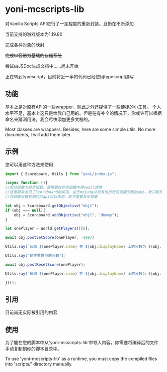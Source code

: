 # yoni-mcscripts-lib

对Vanilla Scripts API进行了一定程度的重新封装，且仍在不断添加

当前支持的游戏版本为1.19.80

完成各种对象的映射

~~完成以容器为基础的存储系统~~

尝试由JSDoc生成文档中……尚未开始

正在转到typescript，目前将近一半的代码已经使用typescript编写

## 功能

基本上是对原有API的一些wrapper，除此之外还提供了一些便捷的小工具。
个人水平不足，基本上这只是给我自己用的。但是在有补全的情况下，你或许可以根据命名来猜测用法。我会尽快添加更多文档的。

Most classes are wrappers. Besides, here are some simple utils.
No more documents, I will add them later.

## 示例

您可以用这种方法来使用
```js
import { Scoreboard, Utils } from "yoni/index.js";

(async function (){
//部分函数为异步函数，故需要在异步函数内用await调用
//这里简单示范了Scoreboard的用法，由于mojang并没有给出任何设置分数的api，故只能用命令完成分数的设置。
//而获取分数有相应的api可以使用，故不需要异步获取

let obj = Scoreboard.getObjective("obj1");
if (obj === null){
    obj = Scoreboard.addObjective("obj1", "dummy");
}

let onePlayer = World.getPlayers()[0];

await obj.postSetScore(onePlayer, -3987)

Utils.say(`玩家 ${onePlayer.name} 在 ${obj.displayName} 上的分数为 ${obj.getScore(onePlayer)}`); //分数为 -3987

Utils.say("现在重置他的分数");

await obj.postResetScore(onePlayer);

Utils.say(`玩家 ${onePlayer.name} 在 ${obj.displayName} 上的分数为 ${obj.getScore(onePlayer)}`); //分数为 undefined

})();

```

## 引用

目前尚无实际被引用的内容

## 使用

为了能在您的脚本中从'yoni-mcscripts-lib'中导入内容，你需要将编译后的文件手动复制到你的脚本目录中。

To use 'yoni-mcscripts-lib' as a runtime, you must copy the compiled files into 'scripts/' directory manually.
